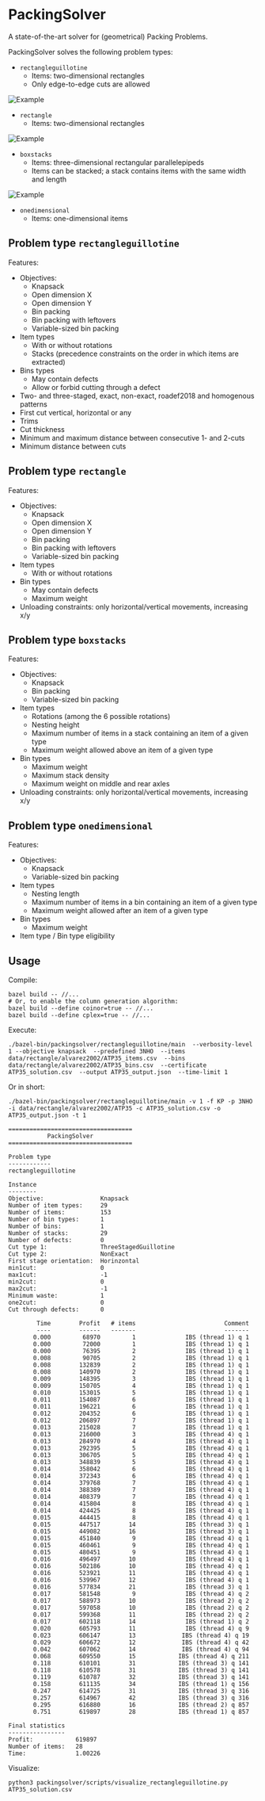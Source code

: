 # PackingSolver

A state-of-the-art solver for (geometrical) Packing Problems.

PackingSolver solves the following problem types:

* `rectangleguillotine`
  * Items: two-dimensional rectangles
  * Only edge-to-edge cuts are allowed

![Example](img/rectangleguillotine.png?raw=true "Example rectangleguillotine")

* `rectangle`
  * Items: two-dimensional rectangles

![Example](img/rectangle.png?raw=true "Example rectangle")

* `boxstacks`
  * Items: three-dimensional rectangular parallelepipeds
  * Items can be stacked; a stack contains items with the same width and length

![Example](img/boxstacks.png?raw=true "Example boxstacks")

* `onedimensional`
  * Items: one-dimensional items

## Problem type `rectangleguillotine`

Features:
* Objectives:
  * Knapsack
  * Open dimension X
  * Open dimension Y
  * Bin packing
  * Bin packing with leftovers
  * Variable-sized bin packing
* Item types
  * With or without rotations
  * Stacks (precedence constraints on the order in which items are extracted)
* Bins types
  * May contain defects
  * Allow or forbid cutting through a defect
* Two- and three-staged, exact, non-exact, roadef2018 and homogenous patterns
* First cut vertical, horizontal or any
* Trims
* Cut thickness
* Minimum and maximum distance between consecutive 1- and 2-cuts
* Minimum distance between cuts

## Problem type `rectangle`

Features:
* Objectives:
  * Knapsack
  * Open dimension X
  * Open dimension Y
  * Bin packing
  * Bin packing with leftovers
  * Variable-sized bin packing
* Item types
  * With or without rotations
* Bin types
  * May contain defects
  * Maximum weight
* Unloading constraints: only horizontal/vertical movements, increasing x/y

## Problem type `boxstacks`

Features:
* Objectives:
  * Knapsack
  * Bin packing
  * Variable-sized bin packing
* Item types
  * Rotations (among the 6 possible rotations)
  * Nesting height
  * Maximum number of items in a stack containing an item of a given type
  * Maximum weight allowed above an item of a given type
* Bin types
  * Maximum weight
  * Maximum stack density
  * Maximum weight on middle and rear axles
* Unloading constraints: only horizontal/vertical movements, increasing x/y

## Problem type `onedimensional`

Features:
* Objectives:
  * Knapsack
  * Variable-sized bin packing
* Item types
  * Nesting length
  * Maximum number of items in a bin containing an item of a given type
  * Maximum weight allowed after an item of a given type
* Bin types
  * Maximum weight
* Item type / Bin type eligibility

## Usage

Compile:
```shell
bazel build -- //...
# Or, to enable the column generation algorithm:
bazel build --define coinor=true -- //...
bazel build --define cplex=true -- //...
```

Execute:
```shell
./bazel-bin/packingsolver/rectangleguillotine/main  --verbosity-level 1 --objective knapsack  --predefined 3NHO  --items data/rectangle/alvarez2002/ATP35_items.csv  --bins data/rectangle/alvarez2002/ATP35_bins.csv  --certificate ATP35_solution.csv  --output ATP35_output.json  --time-limit 1
```

Or in short:
```shell
./bazel-bin/packingsolver/rectangleguillotine/main -v 1 -f KP -p 3NHO -i data/rectangle/alvarez2002/ATP35 -c ATP35_solution.csv -o ATP35_output.json -t 1
```
```
===================================
           PackingSolver           
===================================

Problem type
------------
rectangleguillotine

Instance
--------
Objective:                Knapsack
Number of item types:     29
Number of items:          153
Number of bin types:      1
Number of bins:           1
Number of stacks:         29
Number of defects:        0
Cut type 1:               ThreeStagedGuillotine
Cut type 2:               NonExact
First stage orientation:  Horinzontal
min1cut:                  0
max1cut:                  -1
min2cut:                  0
max2cut:                  -1
Minimum waste:            1
one2cut:                  0
Cut through defects:      0

        Time        Profit   # items                         Comment
        ----        ------   -------                         -------
       0.000         68970         1              IBS (thread 1) q 1
       0.000         72000         1              IBS (thread 1) q 1
       0.000         76395         2              IBS (thread 1) q 1
       0.008         90705         2              IBS (thread 1) q 1
       0.008        132839         2              IBS (thread 1) q 1
       0.008        140970         2              IBS (thread 1) q 1
       0.009        148395         3              IBS (thread 1) q 1
       0.009        150705         4              IBS (thread 1) q 1
       0.010        153015         5              IBS (thread 1) q 1
       0.011        154087         6              IBS (thread 1) q 1
       0.011        196221         6              IBS (thread 1) q 1
       0.012        204352         6              IBS (thread 1) q 1
       0.012        206897         7              IBS (thread 1) q 1
       0.013        215028         7              IBS (thread 1) q 1
       0.013        216000         3              IBS (thread 4) q 1
       0.013        284970         4              IBS (thread 4) q 1
       0.013        292395         5              IBS (thread 4) q 1
       0.013        306705         5              IBS (thread 4) q 1
       0.013        348839         5              IBS (thread 4) q 1
       0.014        358042         6              IBS (thread 4) q 1
       0.014        372343         6              IBS (thread 4) q 1
       0.014        379768         7              IBS (thread 4) q 1
       0.014        388389         7              IBS (thread 4) q 1
       0.014        408379         7              IBS (thread 4) q 1
       0.014        415804         8              IBS (thread 4) q 1
       0.014        424425         8              IBS (thread 4) q 1
       0.015        444415         8              IBS (thread 4) q 1
       0.015        447517        14              IBS (thread 3) q 1
       0.015        449082        16              IBS (thread 3) q 1
       0.015        451840         9              IBS (thread 4) q 1
       0.015        460461         9              IBS (thread 4) q 1
       0.015        480451         9              IBS (thread 4) q 1
       0.016        496497        10              IBS (thread 4) q 1
       0.016        502186        10              IBS (thread 4) q 1
       0.016        523921        11              IBS (thread 4) q 1
       0.016        539967        12              IBS (thread 4) q 1
       0.016        577834        21              IBS (thread 3) q 1
       0.017        581548         9              IBS (thread 4) q 2
       0.017        588973        10              IBS (thread 2) q 2
       0.017        597058        10              IBS (thread 2) q 2
       0.017        599368        11              IBS (thread 2) q 2
       0.017        602118        14              IBS (thread 1) q 2
       0.020        605793        11              IBS (thread 4) q 9
       0.023        606147        13             IBS (thread 4) q 19
       0.029        606672        12             IBS (thread 4) q 42
       0.042        607062        14             IBS (thread 4) q 94
       0.068        609550        15            IBS (thread 4) q 211
       0.118        610101        31            IBS (thread 3) q 141
       0.118        610578        31            IBS (thread 3) q 141
       0.119        610787        32            IBS (thread 3) q 141
       0.158        611135        34            IBS (thread 1) q 156
       0.247        614725        31            IBS (thread 3) q 316
       0.257        614967        42            IBS (thread 3) q 316
       0.295        616880        16            IBS (thread 2) q 857
       0.751        619897        28            IBS (thread 1) q 857

Final statistics
----------------
Profit:            619897
Number of items:   28
Time:              1.00226
```

Visualize:
```
python3 packingsolver/scripts/visualize_rectangleguillotine.py ATP35_solution.csv
```

